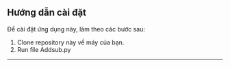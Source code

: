 ## Hướng dẫn cài đặt

Để cài đặt ứng dụng này, làm theo các bước sau:

1. Clone repository này về máy của bạn.
2. Run file Addsub.py
***
